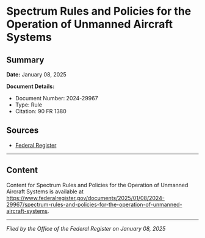 # Spectrum Rules and Policies for the Operation of Unmanned Aircraft Systems

## Summary

**Date:** January 08, 2025

**Document Details:**
- Document Number: 2024-29967
- Type: Rule
- Citation: 90 FR 1380

## Sources
- [Federal Register](https://www.federalregister.gov/documents/2025/01/08/2024-29967/spectrum-rules-and-policies-for-the-operation-of-unmanned-aircraft-systems)

---

## Content

Content for Spectrum Rules and Policies for the Operation of Unmanned Aircraft Systems is available at https://www.federalregister.gov/documents/2025/01/08/2024-29967/spectrum-rules-and-policies-for-the-operation-of-unmanned-aircraft-systems.

---

*Filed by the Office of the Federal Register on January 08, 2025*
